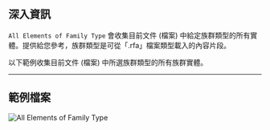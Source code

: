 ## 深入資訊
`All Elements of Family Type` 會收集目前文件 (檔案) 中給定族群類型的所有實體。提供給您參考，族群類型是可從「.rfa」檔案類型載入的內容片段。

以下範例收集目前文件 (檔案) 中所選族群類型的所有族群實體。
___
## 範例檔案

![All Elements of Family Type](./DSRevitNodesUI.ElementsOfFamilyType_img.jpg)

